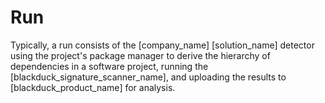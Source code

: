 # Run

Typically, a run consists of the [company_name] [solution_name] detector using the project's package manager to derive the hierarchy of dependencies in a software project,
running the [blackduck_signature_scanner_name], and uploading the results to [blackduck_product_name] for analysis.
